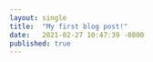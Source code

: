 ```yaml
---
layout: single
title:  "My first blog post!"
date:   2021-02-27 10:47:39 -0800
published: true
---
```

